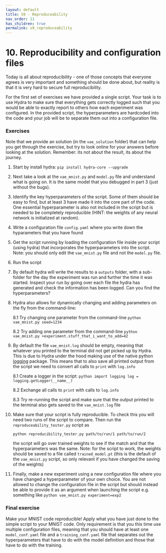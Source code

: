 ```yaml
---
layout: default
title: S9 - Reproduceability
nav_order: 11
has_children: true
permalink: s9_reproduceability
---
```


# 10. Reproducibility and configuration files

Today is all about reproducibility - one of those concepts that everyone agrees is very important and something
should be done about, but reality is that it is very hard to secure full reproducibility.

For the first set of exercises we have provided a single script. Your task is to use Hydra to make sure that everything
gets correctly logged such that you would be able to exactly report to others how each experiment was configured. In the
provided script, the hyperparameters are hardcoded into the code and your job will be to separate them out into a 
configuration file.

### Exercises

Note that we provide an solution (in the `vae_solution` folder) that can help you get through the exercise, 
but try to look online for your answers before looking at the solution. Remember: its not about the result, its about the journey.

1. Start by install hydra: `pip install hydra-core --upgrade`

2. Next take a look at the `vae_mnist.py` and `model.py` file and understand what is going on. It is the same model 
   that you debugged in part 3 (just without the bugs).
   
3. Identify the key hyperparameters of the script. Some of them should be easy to find, but at least 3 have
   made it into the core part of the code. One essential hyperparameter is also not included in the script
   but is needed to be completely reproducible (HINT: the weights of any neural network is initialized at
   random).
   
4. Write a configuration file `config.yaml` where you write down the hyparameters that you have found

5. Get the script running by loading the configuration file inside your script (using hydra) that incorporates
   the hyperparameters into the script. Note: you should only edit the `vae_mnist.py` file and not the `model.py` file.
   
6. Run the script

7. By default hydra will write the results to a `outputs` folder, with a sub-folder for the day the experiment
   was run and further the time it was started. Inspect your run by going over each file the hydra has generated
   and check the information has been logged. Can you find the hyperparameters?
   
8. Hydra also allows for dynamically changing and adding parameters on the fly from the command-line:

   8.1 Try changing one parameter from the command-line
       ```
       python vae_mnist.py seed=1234
       ```

   8.2 Try adding one parameter from the command-line
       ```
       python vae_mnist.py +experiment.stuff_that_i_want_to_add=42
       ```

9. By default the file `vae_mnist.log` should be empty, meaning that whatever you printed to the terminal
   did not get picked up by Hydra. This is due to Hydra under the hood making use of the native python 
   [logging](https://docs.python.org/3/library/logging.html) package. This means that to also save all 
   printed output from the script we need to convert all calls to `print` with `log.info`

   8.1 Create a logger in the script:
       ```python
       import logging
       log = logging.getLogger(__name__)
       ```

   8.2 Exchange all calls to `print` with calls to `log.info`

   8.3 Try re-running the script and make sure that the output printed to the terminal also gets saved to the
       `vae_mnist.log` file

10. Make sure that your script is fully reproducible. To check this you will need two runs of the script to
    compare. Then run the `reproduceability_tester.py` script as
    ```
    python reproducibility_tester.py path/to/run/1 path/to/run/2
    ```
    the script will go over trained weights to see if the match and that the hyperparameters was the same. Note:
    for the script to work, the weights should be saved to a file called `trained_model.pt` (this is the default
    of the `vae_mnist.py` script, so only relevant if you have changed the saving of the weights)

11. Finally, make a new experiment using a new configuration file where you have changed a hyperparameter of
    your own choice. You are not allowed to change the configuration file in the script but should instead
    be able to provide it as an argument when launching the script e.g. something like
    ```python vae_mnist.py experiment=exp2```
  
### Final exercise

Make your MNIST code reproducible! Apply what you have just done to the simple script to your MNIST code.
Only requirement is that you this time use multiple configuration files, meaning that you should have at least
one `model_conf.yaml` file and a `training_conf.yaml` file that separates out the hyperparameters that have to
do with the model definition and those that have to do with the training.
